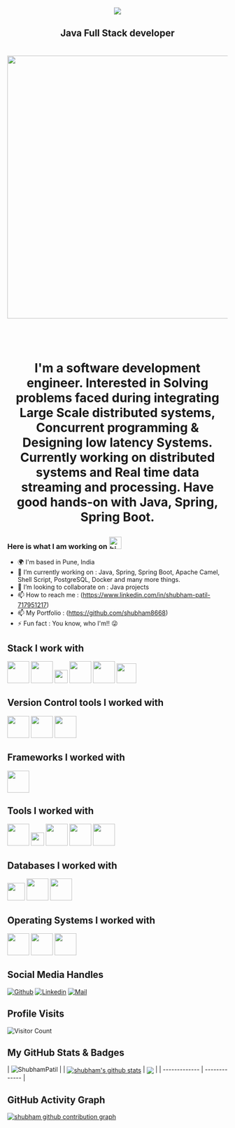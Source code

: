 <h1 align="center">
    <img src="https://readme-typing-svg.herokuapp.com/?font=Righteous&size=35&center=true&vCenter=true&width=500&height=70&duration=4000&lines=Hi+There!+👋;+I'm+Shubham+patil!;" />

</h1>
<h2 align="center">Java Full Stack developer </h2>
<h1 align="center">
<img src="https://github.com/Anmol-Baranwal/Cool-GIFs-For-GitHub/assets/74038190/80728820-e06b-4f96-9c9e-9df46f0cc0a5" width="600">
<br><br>
<br/>

I'm a software development engineer. Interested in Solving problems faced during integrating Large Scale distributed systems, Concurrent programming & Designing low latency Systems. Currently working on distributed systems and Real time data streaming and processing. Have good hands-on with Java, Spring, Spring Boot.

### Here is what I am working on <img src="https://user-images.githubusercontent.com/1303154/88677602-1635ba80-d120-11ea-84d8-d263ba5fc3c0.gif" width="28px" height="28px" alt="hi">
- 🌍 I'm based in Pune, India
- 🔭 I’m currently working on : Java, Spring, Spring Boot, Apache Camel, Shell Script, PostgreSQL, Docker and many more things.
- 👯 I’m looking to collaborate on : Java projects
- 📫 How to reach me : (https://www.linkedin.com/in/shubham-patil-717951217)
- 📫 My Portfolio : (https://github.com/shubham8668)
- ⚡ Fun fact : You know, who I'm!! 😜


## Stack I work with
<code><img height="50" src="https://www.vectorlogo.zone/logos/java/java-horizontal.svg"></code>
<code><img height="50" src="https://www.vectorlogo.zone/logos/w3_html5/w3_html5-ar21.svg"></code>
<code><img height="30" src="https://github.com/get-icon/geticon/blob/master/icons/maven.svg"></code>
<code><img height="50" src="https://www.vectorlogo.zone/logos/apache/apache-official.svg"></code>
<code><img height="50" src="https://www.vectorlogo.zone/logos/opensource/opensource-ar21.svg"></code>
<code><img height="45" src="https://www.vectorlogo.zone/logos/json/json-ar21.svg"></code>


## Version Control tools I worked with
<code><img height="50" src="https://www.vectorlogo.zone/logos/github/github-ar21.svg"></code>
<code><img height="50" src="https://www.vectorlogo.zone/logos/gitlab/gitlab-ar21.svg"></code>
<code><img height="50" src="https://www.vectorlogo.zone/logos/git-scm/git-scm-ar21.svg"></code>


## Frameworks I worked with
<code><img height="50" src="https://www.vectorlogo.zone/logos/springio/springio-ar21.svg"></code>



## Tools I worked with
<code><img height="50" src="https://img.icons8.com/color/344/intellij-idea.png"></code>
<code><img height="30" src="https://github.com/get-icon/geticon/blob/master/icons/eclipse-logo.svg"></code>
<code><img height="50" src="https://img.icons8.com/color/344/notepad-plus-plus.png"></code>
<code><img height="50" src="https://www.vectorlogo.zone/logos/atlassian_jira/atlassian_jira-ar21.svg"></code>
<code><img height="50" src="https://github.com/get-icon/geticon/blob/master/icons/microsoft-office.svg"></code>


## Databases I worked with
<code><img height="40" src="https://www.vectorlogo.zone/logos/mysql/mysql-horizontal.svg"></code>
<code><img height="50" src="https://www.vectorlogo.zone/logos/postgresql/postgresql-ar21.svg"></code>
<code><img height="50" src="https://www.vectorlogo.zone/logos/mongodb/mongodb-ar21.svg"></code>

## Operating Systems I worked with
<code><img height="50" src="https://github.com/get-icon/geticon/blob/master/icons/microsoft-windows.svg"></code>
<code><img height="50" src="https://www.vectorlogo.zone/logos/linux/linux-ar21.svg"></code>
<code><img height="50" src="https://www.vectorlogo.zone/logos/ubuntu/ubuntu-ar21.svg"></code>

## Social Media Handles
[![Github](https://img.shields.io/github/followers/shubham8668?label=Follow&style=social)](https://github.com/shubham8668)
[![Linkedin](https://img.shields.io/badge/-shubhampatil-blue?style=flat-square&logo=linkedin&logoColor=white&link=)](https://www.linkedin.com/in/shubham-patil-717951217)
[![Mail](https://img.shields.io/badge/-sp8668617734@gmail.com-gray?style=flat-square&logo=gmail&logoColor=red&link=)](mailto:sp8668617734@gmail.com)

## Profile Visits
![Visitor Count](https://profile-counter.glitch.me/{ShubhamPatil}/count.svg)


## My GitHub Stats & Badges
| <img src="https://github-profile-trophy.vercel.app/?username=ShubhamPatil" alt="ShubhamPatil" /> |
| <a href="https://github.com/shubham8668"><img align="center" src="https://github-readme-stats.vercel.app/api?username=ShubhamPatil&show_icons=true&theme=buefy&hide_border=true&count_private=true" alt="shubham's github stats" /></a> | <a href="https://github.com/kodtodya/kodtodya"><img align="center" src="https://github-readme-stats.vercel.app/api/top-langs/?username=shubhampatil&layout=compact&theme=buefy&hide_border=true&langs_count=8" /></a> |
| ------------- | ------------- |


## GitHub Activity Graph
[![shubham github contribution graph](https://github-readme-activity-graph.vercel.app/graph?username=ShubhamPatil&custom_title=ShubhamPatil%27s%20activity%20graph&bg_color=fffff0&line=0891b2&point=ffffff&area_color=1c1917&area=true&hide_border=true&color=708090&days=60)](https://github.com/shubham8668)
